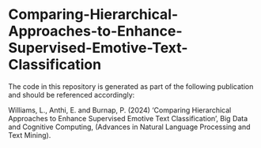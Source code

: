 # Comparing-Hierarchical-Approaches-to-Enhance-Supervised-Emotive-Text-Classification

The code in this repository is generated as part of the following publication and should be referenced accordingly:

Williams, L., Anthi, E. and Burnap, P. (2024) ‘Comparing Hierarchical Approaches to Enhance Supervised Emotive Text Classification’, Big Data and Cognitive Computing, (Advances in Natural Language Processing and Text Mining). 

